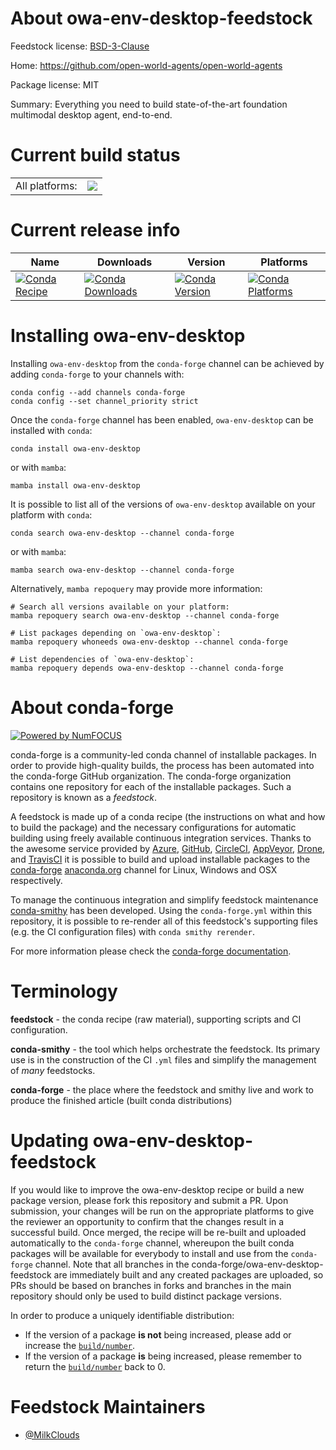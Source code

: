 About owa-env-desktop-feedstock
===============================

Feedstock license: [BSD-3-Clause](https://github.com/conda-forge/owa-env-desktop-feedstock/blob/main/LICENSE.txt)

Home: https://github.com/open-world-agents/open-world-agents

Package license: MIT

Summary: Everything you need to build state-of-the-art foundation multimodal desktop agent, end-to-end.

Current build status
====================


<table><tr><td>All platforms:</td>
    <td>
      <a href="https://dev.azure.com/conda-forge/feedstock-builds/_build/latest?definitionId=25820&branchName=main">
        <img src="https://dev.azure.com/conda-forge/feedstock-builds/_apis/build/status/owa-env-desktop-feedstock?branchName=main">
      </a>
    </td>
  </tr>
</table>

Current release info
====================

| Name | Downloads | Version | Platforms |
| --- | --- | --- | --- |
| [![Conda Recipe](https://img.shields.io/badge/recipe-owa--env--desktop-green.svg)](https://anaconda.org/conda-forge/owa-env-desktop) | [![Conda Downloads](https://img.shields.io/conda/dn/conda-forge/owa-env-desktop.svg)](https://anaconda.org/conda-forge/owa-env-desktop) | [![Conda Version](https://img.shields.io/conda/vn/conda-forge/owa-env-desktop.svg)](https://anaconda.org/conda-forge/owa-env-desktop) | [![Conda Platforms](https://img.shields.io/conda/pn/conda-forge/owa-env-desktop.svg)](https://anaconda.org/conda-forge/owa-env-desktop) |

Installing owa-env-desktop
==========================

Installing `owa-env-desktop` from the `conda-forge` channel can be achieved by adding `conda-forge` to your channels with:

```
conda config --add channels conda-forge
conda config --set channel_priority strict
```

Once the `conda-forge` channel has been enabled, `owa-env-desktop` can be installed with `conda`:

```
conda install owa-env-desktop
```

or with `mamba`:

```
mamba install owa-env-desktop
```

It is possible to list all of the versions of `owa-env-desktop` available on your platform with `conda`:

```
conda search owa-env-desktop --channel conda-forge
```

or with `mamba`:

```
mamba search owa-env-desktop --channel conda-forge
```

Alternatively, `mamba repoquery` may provide more information:

```
# Search all versions available on your platform:
mamba repoquery search owa-env-desktop --channel conda-forge

# List packages depending on `owa-env-desktop`:
mamba repoquery whoneeds owa-env-desktop --channel conda-forge

# List dependencies of `owa-env-desktop`:
mamba repoquery depends owa-env-desktop --channel conda-forge
```


About conda-forge
=================

[![Powered by
NumFOCUS](https://img.shields.io/badge/powered%20by-NumFOCUS-orange.svg?style=flat&colorA=E1523D&colorB=007D8A)](https://numfocus.org)

conda-forge is a community-led conda channel of installable packages.
In order to provide high-quality builds, the process has been automated into the
conda-forge GitHub organization. The conda-forge organization contains one repository
for each of the installable packages. Such a repository is known as a *feedstock*.

A feedstock is made up of a conda recipe (the instructions on what and how to build
the package) and the necessary configurations for automatic building using freely
available continuous integration services. Thanks to the awesome service provided by
[Azure](https://azure.microsoft.com/en-us/services/devops/), [GitHub](https://github.com/),
[CircleCI](https://circleci.com/), [AppVeyor](https://www.appveyor.com/),
[Drone](https://cloud.drone.io/welcome), and [TravisCI](https://travis-ci.com/)
it is possible to build and upload installable packages to the
[conda-forge](https://anaconda.org/conda-forge) [anaconda.org](https://anaconda.org/)
channel for Linux, Windows and OSX respectively.

To manage the continuous integration and simplify feedstock maintenance
[conda-smithy](https://github.com/conda-forge/conda-smithy) has been developed.
Using the ``conda-forge.yml`` within this repository, it is possible to re-render all of
this feedstock's supporting files (e.g. the CI configuration files) with ``conda smithy rerender``.

For more information please check the [conda-forge documentation](https://conda-forge.org/docs/).

Terminology
===========

**feedstock** - the conda recipe (raw material), supporting scripts and CI configuration.

**conda-smithy** - the tool which helps orchestrate the feedstock.
                   Its primary use is in the construction of the CI ``.yml`` files
                   and simplify the management of *many* feedstocks.

**conda-forge** - the place where the feedstock and smithy live and work to
                  produce the finished article (built conda distributions)


Updating owa-env-desktop-feedstock
==================================

If you would like to improve the owa-env-desktop recipe or build a new
package version, please fork this repository and submit a PR. Upon submission,
your changes will be run on the appropriate platforms to give the reviewer an
opportunity to confirm that the changes result in a successful build. Once
merged, the recipe will be re-built and uploaded automatically to the
`conda-forge` channel, whereupon the built conda packages will be available for
everybody to install and use from the `conda-forge` channel.
Note that all branches in the conda-forge/owa-env-desktop-feedstock are
immediately built and any created packages are uploaded, so PRs should be based
on branches in forks and branches in the main repository should only be used to
build distinct package versions.

In order to produce a uniquely identifiable distribution:
 * If the version of a package **is not** being increased, please add or increase
   the [``build/number``](https://docs.conda.io/projects/conda-build/en/latest/resources/define-metadata.html#build-number-and-string).
 * If the version of a package **is** being increased, please remember to return
   the [``build/number``](https://docs.conda.io/projects/conda-build/en/latest/resources/define-metadata.html#build-number-and-string)
   back to 0.

Feedstock Maintainers
=====================

* [@MilkClouds](https://github.com/MilkClouds/)

